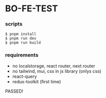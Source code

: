 # BO-FE-TEST

### scripts
```
$ pnpm install
$ pnpm run dev
$ pnpm run build
```

### requirements
- no localstorage, react router, next router
- no tailwind, mui, css in js library (onlys css)
- react-query
- redux-toolkit (first time)

PASSED!
